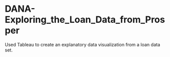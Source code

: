 # DANA-Exploring_the_Loan_Data_from_Prosper
Used Tableau to create an explanatory data visualization from a loan data set. 
